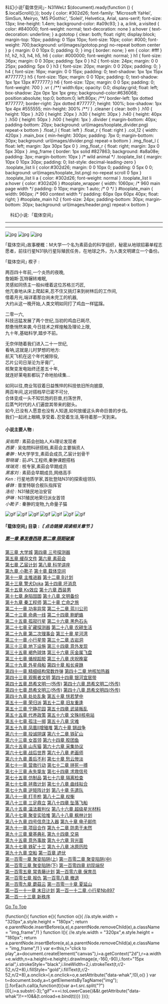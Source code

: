  科幻小说｢载体空间｣- N31WeLt    $(document).ready(function () { $.localScroll();}); body { color: #302d26; font-family: 'Microsoft YaHei', SimSun, Meiryo, 'MS PGothic', 'Soleil', Helvetica, Arial, sans-serif; font-size: 13px; line-height: 1.4em; background-color: #a09c93; } a, a:link, a:visited { color: #840000; font-weight: normal; text-decoration: none } a:hover { text-decoration: underline; } a.gototop { clear: both; float: right; display:block; margin-top: 10px; padding: 0 15px 10px; font-size: 10px; color: #000; font-weight: 700;background: url(images/gototop.png) no-repeat bottom center } p { margin: 0 0 10px 0; padding: 0; } img { border: none; } em { color: #fff } h1, h2, h3, h4, h5, h6 { color: #000000; font-weight: normal; } h1 { font-size: 36px; margin: 0 0 30px; padding: 5px 0 } h2 { font-size: 24px; margin: 0 0 25px; padding: 5px 0 } h3 { font-size: 20px; margin: 0 0 20px; padding: 0; } h4 { font-size: 16px; margin: 0 0 15px; padding: 0; text-shadow: 1px 1px 15px #777777;} h5 { font-size: 15px; margin: 0 0 10px; padding: 0; text-shadow: 1px 1px 13px #777777;} h6 { font-size: 12px; margin: 0 0 5px; padding: 0; font-weight: 700 } .vr { /\*<!--seperate sidebar-->\*/ width:6px; opacity: 0.0; display:grid; float: left; box-shadow: 2px 0px 1px 1px grey; background-color:#636068; position:absolute; top:0; bottom:0; left:80px; /\*<!--page left padding-->\*/ border-left: 1px dotted #777777; border-right: 2px dotted #777777; height: 100%; box-shadow: 1px 1px 4px #555555; min-height: 300% /\*<!--page height padding-->\*/ } .cleaner { clear: both } .h10 { height: 10px } .h20 { height: 20px } .h30 { height: 30px } .h40 { height: 40px } .h50 { height: 50px } .h00 { height: 1px } .divider { margin-bottom: 40px; padding-bottom: 20px; background: url(images/tooplate\_divider.png) repeat-x bottom } .float\_l { float: left } .float\_r { float: right } .col\_12 { width: 420px } .main\_box { min-height: 300px; padding: 7px 0; margin-bottom: 30px; background: url(images/divider.png) repeat-x bottom } .img\_float\_l { float: left; margin: 3px 30px 5px 0 } .img\_float\_r { float: right; margin: 3px 0 5px 30px } .img\_frame { border: 1px solid #827863; background: #a8a08e; padding: 3px; margin-bottom: 10px } /\* wild animal \*/ .tooplate\_list { margin: 10px 0 10px 30px; padding: 0; list-style: decimal-leading-zero } .tooplate\_list li { color:#302d26; margin: 0 0 10px 0; padding: 0 5px 0 0; background: url(images/tooplate\_list.png) no-repeat scroll 0 5px } .tooplate\_list li a { color: #302d26; font-weight: normal } .tooplate\_list li a:hover { color: #302d26 } #tooplate\_wrapper { width: 1060px; /\* 960 main page width \*/ padding: 0 10px; margin: 1 auto; /\* 0 \*/ } #tooplate\_main { width: 960px; /\* 960 context width \*/ padding: 60px 0px 60px 40px; float: right; } #tooplate\_main h2 { font-size: 24px; padding-bottom: 30px; margin-bottom: 30px; background: url(images/header.png) repeat-x bottom }

    科幻小说:  ｢载体空间｣

* * *


--------------------------

![jpg](https://s1.ax1x.com/2020/10/20/0zWqrd.jpg) ![jpg](https://s1.ax1x.com/2020/10/20/0zWLqA.jpg) ![jpg](https://s1.ax1x.com/2020/10/20/0zWvIP.jpg)

｢载体空间｣故事梗概：M大学一个名为素茹会的科学组织，秘密从地球招募单程志愿者，前往行星N31执行星际殖民任务，在地球之外，为人类文明建立一个备份。

  
  
  

  
｢载体空间｣ 楔子 :  
  
两百四十年前,一个炎热的夜晚,  
詹姆斯·瓦特辗转难眠,  
灵感如同债主一般纠缠着这位苏格兰巧匠,  
他亢奋地从床上爬起来,忍不住又挑灯来到树林后的工作间,  
借着月光,端详着那台尚未完工的机器,  
大约从这一晚开始,人类文明如同打了鸡血一样猛蹿｡  
  
二零一六,  
科技迅猛发展了两个世纪,当初的鸡血已耗尽,  
颓惫悄然来袭,今日技术之辉煌触及理论上限,  
九十年,基础科学,踏步不前｡  
  
无奈伴随着我们进入二十一世纪,  
看呐,这就是儿时梦想的地方:  
航天飞机在这个年代被除役,  
芯片公司日渐沦为牙膏厂,  
核聚变发电始终还差五十年,  
就连好莱电影都玩了命地拍续集…  
  
如同以往,商业驾驭着日益憔悴的科技依旧所向披靡,  
两百年间,这对搭档早已密不可分,  
合体变成一头不知饥饱的巨兽,扫荡世界,  
后蒸气时代的人们遍尝其带来的甜头｡  
如今,已没有人愿意也没有人知道,如何放缓这头奔命巨兽的步伐｡  
我们一起闭上眼睛,享受着､忍受着生活,等待着那一天到来｡

  
  

#### 小说主要人物 :

_吴佑問 :_ 素茹会创始人,Ks理论发现者  
_西蒙 :_ 吴佑問科研搭档,素茹会主要捐资人  
_秦翀 :_ M大学学生,素茹会成员,乙宸计划骨干  
_黎晓瑗 :_ 前JPL工程师,秦翀课题搭档  
_埃瑞克 :_ 核专家,素茹会早期成员  
_黑客刘 :_ 素茹会早期成员,网络高手  
_Ken :_ 行星地质学家,首批登陆N31的探索组领队  
_睿銝 :_ 普里特联合舰队指挥官  
_洛伦 :_ N31殖民地治安官  
_伊琳 :_ N31殖民地荣归派女首领  
_小靴子 :_ 秦翀的宠物,九命量子猫  

  
![gif](https://s1.ax1x.com/2020/09/23/wXIMuD.gif) ![gif](https://s1.ax1x.com/2020/10/20/0zfPMQ.gif) ![gif](https://s1.ax1x.com/2020/10/04/0JAFR1.gif) ![gif](https://s1.ax1x.com/2020/10/20/0zf9xg.gif) ![gif](https://s1.ax1x.com/2020/10/20/0zfirj.gif) ![gif](https://s1.ax1x.com/2020/10/20/0zI6BQ.gif) ![gif](https://s1.ax1x.com/2020/09/23/wXIm36.gif)

#### ｢载体空间｣ 目录 :_〘 点击链接 阅读相关章节 〙_

##### [第一章 事发春西路](carrier_space_chapter_1.html) [第二章 限期破案](carrier_space_chapter_2.html)  
[第三章 大学城](carrier_space_chapter_3.html) [第四章 三号探测器](carrier_space_chapter_4.html)  
[第五章 缓存文件](carrier_space_chapter_5.html) [第六章 素茹会](carrier_space_chapter_6.html)  
[第七章 乙宸计划](carrier_space_chapter_7.html) [第八章 科学讲座](carrier_space_chapter_8.html)  
[第九章 小靴子](carrier_space_chapter_9.html) [第十章 载体空间](carrier_space_chapter_10.html)  
[第十一章 主推进器](carrier_space_chapter_11.html) [第十二章 B计划](carrier_space_chapter_12.html)  
[第十三章 警犬Doka](carrier_space_chapter_13.html) [第十四章 坏消息](carrier_space_chapter_14.html)  
[第十五章 Ks效应](carrier_space_chapter_15.html) [第十六章 西装男](carrier_space_chapter_16.html)  
[第十七章 身陷囹圄](carrier_space_chapter_17.html) [第十八章 文明备份](carrier_space_chapter_18.html)  
[第十九章 秦工程师](carrier_space_chapter_19.html) [第二十章 亡命之旅](carrier_space_chapter_20.html)  
[第二十一章 功率异常](carrier_space_chapter_21.html) [第二十二章 蓝川公司](carrier_space_chapter_22.html)  
[第二十三章 命悬一线](carrier_space_chapter_23.html) [第二十四章 剔蚆蛒](carrier_space_chapter_24.html)  
[第二十五章 孤寂行星](carrier_space_chapter_25.html) [第二十六章 黑色石头](carrier_space_chapter_26.html)  
[第二十七章 矿藏探测器](carrier_space_chapter_27.html) [第二十八章 农耕生活](carrier_space_chapter_28.html)  
[第二十九章 第二次理事会](carrier_space_chapter_29.html) [第三十章 星河湾](carrier_space_chapter_30.html)  
[第三十一章 小行星带](carrier_space_chapter_31.html) [第三十二章 古岩洞](carrier_space_chapter_32.html)  
[第三十三章 地下设施](carrier_space_chapter_33.html) [第三十四章 意外发现](carrier_space_chapter_34.html)  
[第三十五章 褐色球体](carrier_space_chapter_35.html) [第三十六章 灰金属飞盘](carrier_space_chapter_36.html)  
[第三十七章 循规蹈矩](carrier_space_chapter_37.html) [第三十八章 庆祝晚宴](carrier_space_chapter_38.html)  
[第三十九章 外星母船](carrier_space_chapter_39.html) [第四十章 船长睿銝](carrier_space_chapter_40.html)  
[第四十一章 精细结构常数炸弹](carrier_space_chapter_41.html) [第四十二章 地核加热器](carrier_space_chapter_42.html)  
[第四十三章 观察者文明](carrier_space_chapter_43.html) [第四十四章 银河宜居带](carrier_space_chapter_44.html)  
[第四十五章 昂希文明一(外传)](carrier_space_chapter_45.html) [第四十六章 昂希文明二(外传)](carrier_space_chapter_46.html)  
[第四十七章 昂希文明三(外传)](carrier_space_chapter_47.html) [第四十八章 昂希文明四(外传)](carrier_space_chapter_48.html)  
[第四十九章 处处乱象](carrier_space_chapter_49.html) [第五十章 恍若梦中](carrier_space_chapter_50.html)  
[第五十一章 荣归派](carrier_space_chapter_51.html) [第五十二章 旧友重逢](carrier_space_chapter_52.html)  
[第五十三章 宁静花园](carrier_space_chapter_53.html) [第五十四章 武装叛乱](carrier_space_chapter_54.html)  
[第五十五章 代养政策](carrier_space_chapter_55.html) [第五十六章 文殊II核电站](carrier_space_chapter_56.html)  
[第五十七章 孤注一掷](carrier_space_chapter_57.html) [第五十八章 灾难](carrier_space_chapter_58.html)  
[第五十九章 凤凰II增殖堆](carrier_space_chapter_59.html) [第六十章 锎战争](carrier_space_chapter_60.html)  
[第六十一章 投诚阴谋](carrier_space_chapter_61.html) [第六十二章 铁矿山](carrier_space_chapter_62.html)  
[第六十三章 女首领](carrier_space_chapter_63.html) [第六十四章 胶团鱼](carrier_space_chapter_64.html)  
[第六十五章 山东猫](carrier_space_chapter_65.html) [第六十六章 采集协议](carrier_space_chapter_66.html)  
[第六十七章 战后世界](carrier_space_chapter_67.html) [第六十八章 老画师](carrier_space_chapter_68.html)  
[第六十九章 善后不利](carrier_space_chapter_69.html) [第七十章 愁云惨淡](carrier_space_chapter_70.html)  
[第七十一章 营救行动](carrier_space_chapter_71.html) [第七十二章 拼死一搏](carrier_space_chapter_72.html)  
[第七十三章 永失挚友](carrier_space_chapter_73.html) [第七十四章 求救信号](carrier_space_chapter_74.html)  
[第七十五章 仿制品](carrier_space_chapter_75.html) [第七十六章 隔离检查](carrier_space_chapter_76.html)  
[第七十七章 拯救计划](carrier_space_chapter_77.html) [第七十八章 曲线拟合](carrier_space_chapter_78.html)  
[第七十九章 逆矩阵计划](carrier_space_chapter_79.html) [第八十章 先遣队](carrier_space_chapter_80.html)  
[第八十一章 打手枪](carrier_space_chapter_81.html) [第八十二章 权衡](carrier_space_chapter_82.html)  
[第八十三章 三足鼎立](carrier_space_chapter_83.html) [第八十四章 坠落飞船](carrier_space_chapter_84.html)  
[第八十五章 温法裁判仪](carrier_space_chapter_85.html) [第八十六章 超级星光材料](carrier_space_chapter_86.html)  
[第八十七章 聚变实验堆](carrier_space_chapter_87.html) [第八十八章 枫林计划](carrier_space_chapter_88.html)  
[第八十九章 四号信息注入器](carrier_space_chapter_89.html) [第九十章 电子邮件](carrier_space_chapter_90.html)  
[第九十一章 项目合作](carrier_space_chapter_91.html) [第九十二章 防患于未然](carrier_space_chapter_92.html)  
[第九十三章 奠基典礼](carrier_space_chapter_93.html) [第九十四章 交易](carrier_space_chapter_94.html)  
[第九十五章 意外事故](carrier_space_chapter_95.html) [第九十六章 背光面](carrier_space_chapter_96.html)  
[第九十七章 铁矿十三](carrier_space_chapter_97.html) [第九十八章 冰原历险](carrier_space_chapter_98.html)  
[第九十九章 空船](carrier_space_chapter_99.html) [第一百章 遮伏](carrier_space_chapter_100.html)  
[第一百零一章 聚变陷阱(上)](carrier_space_chapter_101.html) [第一百零二章 聚变陷阱(中)](carrier_space_chapter_102.html)  
[第一百零三章 聚变陷阱(下)](carrier_space_chapter_103.html) [第一百零四章 初现端倪](carrier_space_chapter_104.html)  
[第一百零五章 常青藤计划](carrier_space_chapter_105.html) [第一百零六章 保育员](carrier_space_chapter_106.html)  
[第一百零七章 报仇](carrier_space_chapter_107.html) [第一百零八章 撤退](carrier_space_chapter_108.html)  
[第一百零九章 蘑菇云](carrier_space_chapter_109.html) [第一百零一十章 夏延山](carrier_space_chapter_110.html)  
[第一百一十一章 末日计划](carrier_space_chapter_111.html) [第一百一十二章 小行星Nb897](carrier_space_chapter_112.html)  
[第一百一十三章 新秩序](carrier_space_chapter_113.html)  

[Go To Top](#top)

(function(){ function e(){ function o(){ //a.style.width = "320px",a.style.height = "180px"; return e.parentNode.insertBefore(a,e),e.parentNode.removeChild(e),a.className = "img\_frame",!1 } function l(){ //e.style.width = "320px",e.style.height = "180px"; return a.parentNode.insertBefore(e,a),a.parentNode.removeChild(a),e.className = "img\_frame",!1 } var e=this,t="click to play",a=document.createElement("canvas"),i=a.getContext("2d"),r=a.width=e.width,n=a.height=e.height;i.drawImage(e,-160,-90),i.font="15px arial",i.strokeStyle="black",i.lineWidth=2,i.strokeText(t,r/2-52,n/2+8),i.fillStyle="gold",i.fillText(t,r/2-52,n/2+8),a.onclick=l,e.onclick=o,e.setAttribute("data-whak",!0),o() } var t=document.body,a=t.getElementsByTagName("img");\[\].forEach.call(a,function(t){var a=t.src.split("?")\[0\],i=a.substr(-3);"gif"===i.toLowerCase()&&t.getAttribute("data-whak")!==!0&&(t.onload=e.bind(t))}) })();